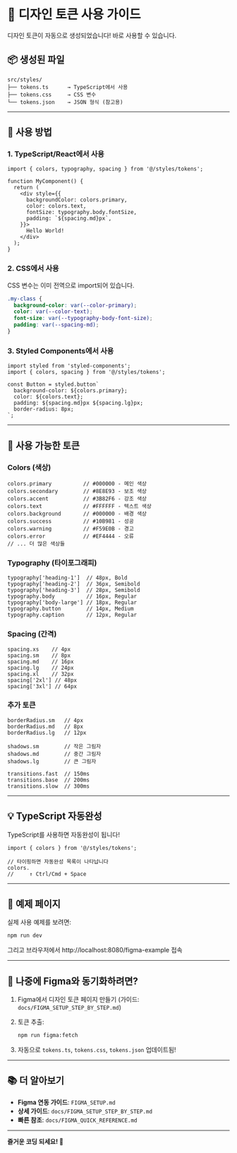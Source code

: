 # 🎨 디자인 토큰 사용 가이드

디자인 토큰이 자동으로 생성되었습니다! 바로 사용할 수 있습니다.

## 📦 생성된 파일

```
src/styles/
├── tokens.ts      → TypeScript에서 사용
├── tokens.css     → CSS 변수
└── tokens.json    → JSON 형식 (참고용)
```

---

## 🚀 사용 방법

### 1. TypeScript/React에서 사용

```tsx
import { colors, typography, spacing } from '@/styles/tokens';

function MyComponent() {
  return (
    <div style={{
      backgroundColor: colors.primary,
      color: colors.text,
      fontSize: typography.body.fontSize,
      padding: `${spacing.md}px`,
    }}>
      Hello World!
    </div>
  );
}
```

### 2. CSS에서 사용

CSS 변수는 이미 전역으로 import되어 있습니다.

```css
.my-class {
  background-color: var(--color-primary);
  color: var(--color-text);
  font-size: var(--typography-body-font-size);
  padding: var(--spacing-md);
}
```

### 3. Styled Components에서 사용

```tsx
import styled from 'styled-components';
import { colors, spacing } from '@/styles/tokens';

const Button = styled.button`
  background-color: ${colors.primary};
  color: ${colors.text};
  padding: ${spacing.md}px ${spacing.lg}px;
  border-radius: 8px;
`;
```

---

## 🎨 사용 가능한 토큰

### Colors (색상)

```tsx
colors.primary          // #000000 - 메인 색상
colors.secondary        // #8E8E93 - 보조 색상
colors.accent           // #3B82F6 - 강조 색상
colors.text             // #FFFFFF - 텍스트 색상
colors.background       // #000000 - 배경 색상
colors.success          // #10B981 - 성공
colors.warning          // #F59E0B - 경고
colors.error            // #EF4444 - 오류
// ... 더 많은 색상들
```

### Typography (타이포그래피)

```tsx
typography['heading-1']  // 48px, Bold
typography['heading-2']  // 36px, Semibold
typography['heading-3']  // 28px, Semibold
typography.body          // 16px, Regular
typography['body-large'] // 18px, Regular
typography.button        // 14px, Medium
typography.caption       // 12px, Regular
```

### Spacing (간격)

```tsx
spacing.xs    // 4px
spacing.sm    // 8px
spacing.md    // 16px
spacing.lg    // 24px
spacing.xl    // 32px
spacing['2xl'] // 48px
spacing['3xl'] // 64px
```

### 추가 토큰

```tsx
borderRadius.sm   // 4px
borderRadius.md   // 8px
borderRadius.lg   // 12px

shadows.sm        // 작은 그림자
shadows.md        // 중간 그림자
shadows.lg        // 큰 그림자

transitions.fast  // 150ms
transitions.base  // 200ms
transitions.slow  // 300ms
```

---

## 💡 TypeScript 자동완성

TypeScript를 사용하면 자동완성이 됩니다!

```tsx
import { colors } from '@/styles/tokens';

// 타이핑하면 자동완성 목록이 나타납니다
colors.
//     ↑ Ctrl/Cmd + Space
```

---

## 🎯 예제 페이지

실제 사용 예제를 보려면:

```bash
npm run dev
```

그리고 브라우저에서 http://localhost:8080/figma-example 접속

---

## 🔄 나중에 Figma와 동기화하려면?

1. Figma에서 디자인 토큰 페이지 만들기
   (가이드: `docs/FIGMA_SETUP_STEP_BY_STEP.md`)

2. 토큰 추출:
   ```bash
   npm run figma:fetch
   ```

3. 자동으로 `tokens.ts`, `tokens.css`, `tokens.json` 업데이트됨!

---

## 📚 더 알아보기

- **Figma 연동 가이드**: `FIGMA_SETUP.md`
- **상세 가이드**: `docs/FIGMA_SETUP_STEP_BY_STEP.md`
- **빠른 참조**: `docs/FIGMA_QUICK_REFERENCE.md`

---

**즐거운 코딩 되세요! 🚀**

